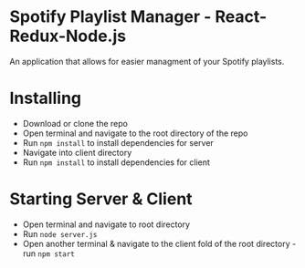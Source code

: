 # Spotify Playlist Manager - React-Redux-Node.js
An application that allows for easier managment of your Spotify playlists.

# Installing
- Download or clone the repo
- Open terminal and navigate to the root directory of the repo
- Run `npm install` to install dependencies for server
- Navigate into client directory
- Run `npm install` to install dependencies for client

# Starting Server & Client
- Open terminal and navigate to root directory
- Run `node server.js`
- Open another terminal & navigate to the client fold of the root directory
-run `npm start`


